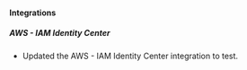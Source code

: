 
#### Integrations

##### AWS - IAM Identity Center

- Updated the AWS - IAM Identity Center integration to test.
